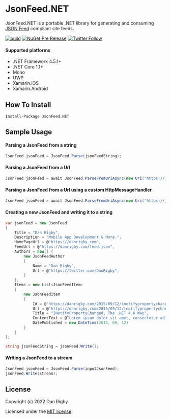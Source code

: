 JsonFeed.NET
==============

JsonFeed.NET is a portable .NET library for generating and consuming [JSON Feed](https://jsonfeed.org/) compliant site feeds.

[![build](https://img.shields.io/github/workflow/status/DanRigby/JsonFeed.NET/build)](https://github.com/DanRigby/JsonFeed.NET/actions/workflows/build.yml) [![NuGet Pre Release](https://img.shields.io/nuget/vpre/JsonFeed.NET.svg)](https://www.nuget.org/packages/JsonFeed.NET) [![Twitter Follow](https://img.shields.io/twitter/follow/DanRigby.svg)](https://twitter.com/DanRigby)

#### Supported platforms
* .NET Framework 4.5.1+
* .NET Core 1.1+
* Mono
* UWP
* Xamarin.iOS
* Xamarin.Android

## How To Install

`Install-Package JsonFeed.NET`

## Sample Usage

#### Parsing a JsonFeed from a string
```csharp
JsonFeed jsonFeed = JsonFeed.Parse(jsonFeedString);
```

#### Parsing a JsonFeed from a Url
```csharp
JsonFeed jsonFeed = await JsonFeed.ParseFromUriAsync(new Uri("https://jsonfeed.org/feed.json"));
```

#### Parsing a JsonFeed from a Url using a custom HttpMessageHandler
```csharp
JsonFeed jsonFeed = await JsonFeed.ParseFromUriAsync(new Uri("https://jsonfeed.org/feed.json"), new HttpClientHandler());
```

#### Creating a new JsonFeed and writing it to a string

```csharp
var jsonFeed = new JsonFeed
{
    Title = "Dan Rigby",
    Description = "Mobile App Development & More.",
    HomePageUrl = @"https://danrigby.com",
    FeedUrl = @"https://danrigby.com/feed.json",
    Authors = new[] {
        new JsonFeedAuthor
        {
            Name = "Dan Rigby",
            Url = @"https://twitter.com/DanRigby",
        }
    },
    Items = new List<JsonFeedItem>
    {
        new JsonFeedItem
        {
            Id = @"https://danrigby.com/2015/09/12/inotifypropertychanged-the-net-4-6-way/",
            Url = @"https://danrigby.com/2015/09/12/inotifypropertychanged-the-net-4-6-way/",
            Title = "INotifyPropertyChanged, The .NET 4.6 Way",
            ContentText = @"Lorem ipsum dolor sit amet, consectetur adipiscing elit.",
            DatePublished = new DateTime(2015, 09, 12)
        }
    }
};

string jsonFeedString = jsonFeed.Write();
```

#### Writing a JsonFeed to a stream

```csharp
JsonFeed jsonFeed = JsonFeed.Parse(inputJsonFeed);
jsonFeed.Write(stream);
```

## License

Copyright (c) 2022 Dan Rigby

Licensed under the [MIT license](https://github.com/DanRigby/JsonFeed.Net/blob/master/LICENSE).
